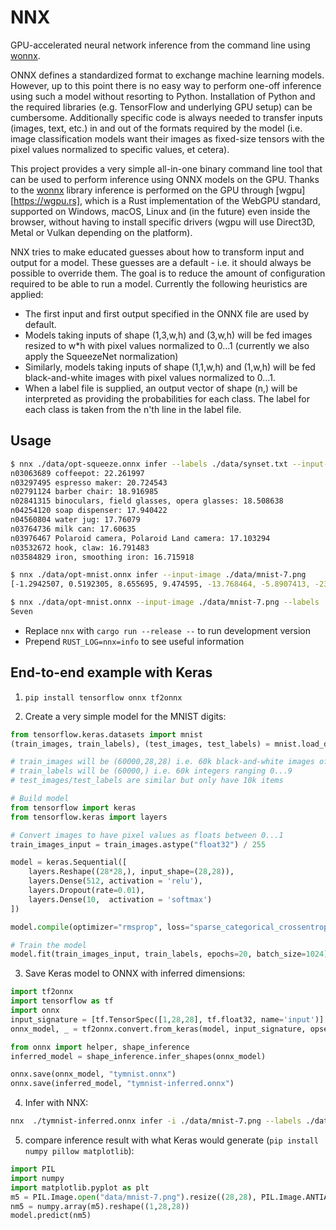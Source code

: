 # NNX

GPU-accelerated neural network inference from the command line using [wonnx](https://github.com/haixuanTao/wonnx).

ONNX defines a standardized format to exchange machine learning models. However, up to this point there is no easy way to
perform one-off inference using such a model without resorting to Python. Installation of Python and the required libraries
(e.g. TensorFlow and underlying GPU setup) can be cumbersome. Additionally specific code is always needed to transfer
inputs (images, text, etc.) in and out of the formats required by the model (i.e. image classification models want their
images as fixed-size tensors with the pixel values normalized to specific values, et cetera).

This project provides a very simple all-in-one binary command line tool that can be used to perform inference using ONNX
models on the GPU. Thanks to the [wonnx](https://github.com/haixuanTao/wonnx) library inference is performed on the GPU
through [wgpu][https://wgpu.rs], which is a Rust implementation of the WebGPU standard, supported on Windows, macOS, Linux
and (in the future) even inside the browser, without having to install specific drivers (wgpu will use Direct3D, Metal or
Vulkan depending on the platform).

NNX tries to make educated guesses about how to transform input and output for a model. These guesses are a default - i.e.
it should always be possible to override them. The goal is to reduce the amount of configuration required to be able to
run a model. Currently the following heuristics are applied:

- The first input and first output specified in the ONNX file are used by default.
- Models taking inputs of shape (1,3,w,h) and (3,w,h) will be fed images resized to w\*h with pixel values normalized to
  0...1 (currently we also apply the SqueezeNet normalization)
- Similarly, models taking inputs of shape (1,1,w,h) and (1,w,h) will be fed black-and-white images with pixel values
  normalized to 0...1.
- When a label file is supplied, an output vector of shape (n,) will be interpreted as providing the probabilities for each
  class. The label for each class is taken from the n'th line in the label file.

## Usage

```sh
$ nnx ./data/opt-squeeze.onnx infer --labels ./data/synset.txt --input-image ./data/coffee.png
n03063689 coffeepot: 22.261997
n03297495 espresso maker: 20.724543
n02791124 barber chair: 18.916985
n02841315 binoculars, field glasses, opera glasses: 18.508638
n04254120 soap dispenser: 17.940422
n04560804 water jug: 17.76079
n03764736 milk can: 17.60635
n03976467 Polaroid camera, Polaroid Land camera: 17.103294
n03532672 hook, claw: 16.791483
n03584829 iron, smoothing iron: 16.715918

$ nnx ./data/opt-mnist.onnx infer --input-image ./data/mnist-7.png
[-1.2942507, 0.5192305, 8.655695, 9.474595, -13.768464, -5.8907413, -23.467274, 28.252314, -6.7598896, 3.9513395]

$ nnx ./data/opt-mnist.onnx --input-image ./data/mnist-7.png --labels ./data/mnist-labels.txt --top=1
Seven
```

- Replace `nnx` with `cargo run --release --` to run development version
- Prepend `RUST_LOG=nnx=info` to see useful information

## End-to-end example with Keras

1. `pip install tensorflow onnx tf2onnx`

2. Create a very simple model for the MNIST digits:

```python
from tensorflow.keras.datasets import mnist
(train_images, train_labels), (test_images, test_labels) = mnist.load_data()

# train_images will be (60000,28,28) i.e. 60k black-and-white images of 28x28 pixels (which are ints between 0..255)
# train_labels will be (60000,) i.e. 60k integers ranging 0...9
# test_images/test_labels are similar but only have 10k items

# Build model
from tensorflow import keras
from tensorflow.keras import layers

# Convert images to have pixel values as floats between 0...1
train_images_input = train_images.astype("float32") / 255

model = keras.Sequential([
    layers.Reshape((28*28,), input_shape=(28,28)),
    layers.Dense(512, activation = 'relu'),
    layers.Dropout(rate=0.01),
    layers.Dense(10,  activation = 'softmax')
])

model.compile(optimizer="rmsprop", loss="sparse_categorical_crossentropy", metrics=["accuracy"])

# Train the model
model.fit(train_images_input, train_labels, epochs=20, batch_size=1024)
```

3. Save Keras model to ONNX with inferred dimensions:

```python
import tf2onnx
import tensorflow as tf
import onnx
input_signature = [tf.TensorSpec([1,28,28], tf.float32, name='input')]
onnx_model, _ = tf2onnx.convert.from_keras(model, input_signature, opset=13)

from onnx import helper, shape_inference
inferred_model = shape_inference.infer_shapes(onnx_model)

onnx.save(onnx_model, "tymnist.onnx")
onnx.save(inferred_model, "tymnist-inferred.onnx")
```

4. Infer with NNX:

```sh
nnx  ./tymnist-inferred.onnx infer -i ./data/mnist-7.png --labels ./data/mnist-labels.txt
```

5. compare inference result with what Keras would generate (`pip install numpy pillow matplotlib`):

```python
import PIL
import numpy
import matplotlib.pyplot as plt
m5 = PIL.Image.open("data/mnist-7.png").resize((28,28), PIL.Image.ANTIALIAS)
nm5 = numpy.array(m5).reshape((1,28,28))
model.predict(nm5)
```
